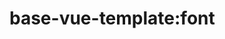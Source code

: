 <!--
 * @Author: maggot-code
 * @Date: 2021-01-04 18:06:19
 * @LastEditors: maggot-code
 * @LastEditTime: 2021-01-04 18:11:54
 * @Description: font README
-->
# base-vue-template:font